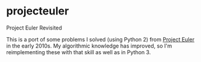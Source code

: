 # projecteuler
Project Euler Revisited

This is a port of some problems I solved (using Python 2) from [Project Euler](https://projecteuler.net/) in the early 2010s. My algorithmic knowledge has improved, so I'm reimplementing these with that skill as well as in Python 3.
